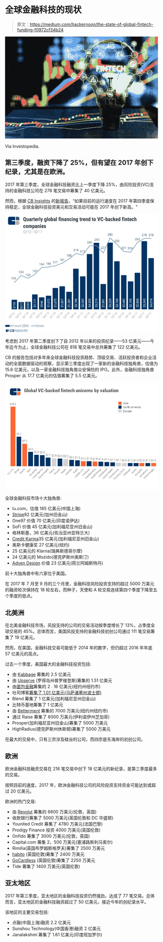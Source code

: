 # 全球金融科技的现状

> 原文：<https://medium.com/hackernoon/the-state-of-global-fintech-funding-f0972cf34b24>

![](img/9376b861e1de0fa12b751b3b3cb692a5.png)

Via Investopedia.

## 第三季度，融资下降了 25%，但有望在 2017 年创下纪录，尤其是在欧洲。

2017 年第三季度，全球金融科技融资比上一季度下降 25%，由风险投资(VC)支持的金融科技公司在 278 笔交易中筹集了 40 亿美元。

然而，根据 [CB Insights](https://medium.com/u/914088e570e?source=post_page-----f0972cf34b24--------------------------------) 的[新报告](https://www.cbinsights.com/research/report/fintech-trends-q3-2017/)，“如果目前的运行速度在 2017 年第四季度保持稳定，全球金融科技投资美元和交易活动可能在 2017 年创下新高。"

![](img/338662d87d589c2fd62fae4749fd336c.png)

考虑到 2017 年第二季度创下了自 2012 年以来的投资纪录——53 亿美元——今年迄今为止，全球金融科技公司在 818 笔交易中总共筹集了 122 亿美元。

CB 的报告包括对多年来全球金融科技投资趋势、顶级交易、活跃投资者和企业活动的全面数据驱动的观察，显示第三季度出现了一家新的金融科技独角兽，估值为 15.6 亿美元，以及一家金融科技独角兽众安保险的 IPO。此外，金融科技独角兽 Prosper 从 17.7 亿美元的估值筹集了 5.5 亿美元。

![](img/f189c4e12203aa0ebdf15ba097b21f3b.png)

全球金融科技市场十大独角兽:

*   lu.com，估值 185 亿美元(中国上海)
*   [Stripe](https://medium.com/u/3ecae35d6d66?source=post_page-----f0972cf34b24--------------------------------)92 亿美元(加州旧金山)
*   One97 价值 70 亿美元(印度诺伊达)
*   SoFi 价值 45 亿美元(加利福尼亚州旧金山)
*   格林斯基，36 亿美元(佐治亚州亚特兰大)
*   [Credit Karma](https://medium.com/u/d4d4340292bf?source=post_page-----f0972cf34b24--------------------------------)35 亿美元(加利福尼亚州旧金山)
*   奥斯卡健康奖 27 亿美元(纽约)
*   25 亿美元的 Klarna(瑞典斯德哥尔摩)
*   24 亿美元的 Mozido(德克萨斯州奥斯汀)
*   [Adyen Design](https://medium.com/u/c9e8eb76865c?source=post_page-----f0972cf34b24--------------------------------) 价值 23 亿美元(荷兰阿姆斯特丹)

前十大独角兽中有六家位于美国。

在 2017 年 7 月至 9 月的三个月里，金融科技风险投资支持的超过 5000 万美元的融资轮次保持在 18 轮左右，而种子，天使和 A 轮交易连续第四个季度下降至五个季度的低点。

## 北美洲

在北美金融科技市场，风投支持的公司的交易活动按季度增长了 13%，占季度全球交易的 45%。总体而言，美国风投支持的金融科技初创公司通过 111 笔交易筹集了 19 亿美元。

然而，在美国，金融科技交易可能低于 2014 年的数字，但仍超过 2016 年年底 57 亿美元的高点。

过去一个季度，美国最大的金融科技投资包括:

*   由 [Kabbage](https://medium.com/u/33c733a7d284?source=post_page-----f0972cf34b24--------------------------------) 筹集的 2.5 亿美元
*   由 [Upserve](https://medium.com/u/eb98e541f832?source=post_page-----f0972cf34b24--------------------------------) (罗得岛州普罗维登斯)筹集的 1.51 亿美元
*   由[面包金融](https://medium.com/u/97f4eeffb2f8?source=post_page-----f0972cf34b24--------------------------------)筹集的 2 . 16 亿美元(纽约州纽约市)
*   吐司博客[筹集了 1.01 亿美元(马萨诸塞州波士顿)](https://medium.com/u/380b36b019ee?source=post_page-----f0972cf34b24--------------------------------)
*   Blend 筹集了 1 亿美元(加利福尼亚州旧金山)
*   比特币基地筹集了 1 亿美元
*   由 [Betterment](https://medium.com/u/e1dc293b69d7?source=post_page-----f0972cf34b24--------------------------------) 筹集的 7000 万美元(纽约州纽约市)
*   通过 Raise 筹集了 6000 万美元(伊利诺伊州芝加哥)
*   Prosper(加利福尼亚州旧金山)筹集了 5000 万美元
*   HighRadius(德克萨斯州休斯顿)筹集了 5000 万美元

在最大的交易中，只有三宗涉及硅谷的公司，而四宗是东海岸的初创公司。

## 欧洲

欧洲金融科技融资交易在 216 笔交易中创下 18 亿美元的新纪录，是第三季度最多的交易。

按照目前的速度，2017 年，欧洲金融科技公司的风险投资支持资金可能达到或超过 20 亿美元。

欧洲的热门交易:

*   由 [Revolut](https://medium.com/u/5dc32989c8e7?source=post_page-----f0972cf34b24--------------------------------) 筹集的 6600 万美元(伦敦，英国)
*   收款银行筹集了 5000 万美元(英国伦敦和 DC 华盛顿)
*   Younited Credit 筹集了 4780 万美元(法国巴黎)
*   Prodigy Finance 投资 4000 万美元(英国伦敦)
*   Onfido 筹集了 3000 万美元(伦敦，英国)
*   Capital.com 筹集 2，500 万美元(塞浦路斯利马索尔)
*   Rimilia(英国布罗姆斯格罗夫)筹集了 2500 万美元
*   [habito](https://medium.com/u/9651cbd3e777?source=post_page-----f0972cf34b24--------------------------------) (英国伦敦)筹集了 2400 万美元
*   [GoCardless](https://medium.com/u/3eaab2d2bdc8?source=post_page-----f0972cf34b24--------------------------------) (英国伦敦)筹集了 2250 万美元
*   Tide 筹集了 1400 万美元(英国伦敦)

## 亚太地区

2017 年第三季度，亚太地区的金融科技投资仍然强劲，达成了 77 笔交易。总体而言，亚太地区的金融科技融资超过了 50 亿美元，接近今年的创纪录水平。

该地区的主要交易包括:

*   点融(中国上海)融资 2.2 亿美元
*   Sunshou Technology(中国香港)融资 2 亿美元
*   Janalakshmi 筹集了 1.61 亿美元(印度班加罗尔)